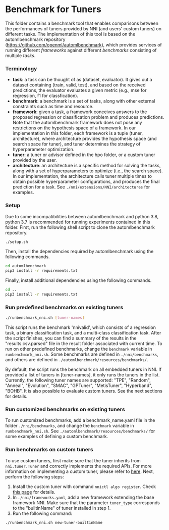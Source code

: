 # Benchmark for Tuners

This folder contains a benchmark tool that enables comparisons between the performances of tuners provided by NNI (and users' custom tuners) on different tasks. The implementation of this tool is based on the automlbenchmark repository (https://github.com/openml/automlbenchmark), which provides services of running different *frameworks* against different *benchmarks* consisting of multiple *tasks*. 

### Terminology

* **task**: a task can be thought of as (dataset, evaluator). It gives out a dataset containing (train, valid, test), and based on the received predictions, the evaluator evaluates a given metric (e.g., mse for regression, f1 for classfication). 
* **benchmark**: a benchmark is a set of tasks, along with other external constraints such as time and resource. 
* **framework**: given a task, a framework conceives answers to the proposed regression or classification problem and produces predictions. Note that the automlbenchmark framework does not pose any restrictions on the hypothesis space of a framework. In our implementation in this folder, each framework is a tuple (tuner, architecture), where architecture provides the hypothesis space (and search space for tuner), and tuner determines the strategy of hyperparameter optimization. 
* **tuner**: a tuner or advisor defined in the hpo folder, or a custom tuner provided by the user. 
* **architecture**: an architecture is a specific method for solving the tasks, along with a set of hyperparameters to optimize (i.e., the search space). In our implementation, the architecture calls tuner multiple times to obtain possible hyperparameter configurations, and produces the final prediction for a task. See `./nni/extensions/NNI/architectures` for examples.

### Setup
Due to some incompatibilities between automlbenchmark and python 3.8, python 3.7 is recommended for running experiments contained in this folder. First, run the following shell script to clone the automlbenchmark repository. 
```bash
./setup.sh
```
Then, install the dependencies required by automlbenchmark using the following commands.
```bash
cd automlbenchmark
pip3 install -r requirements.txt
```
Finally, install additional dependencies using the following commands.
```bash
cd ..
pip3 install -r requirements.txt
```

### Run predefined benchmarks on existing tuners
```bash
./runbenchmark_nni.sh [tuner-names]
```
This script runs the benchmark 'nnivalid', which consists of a regression task, a binary classification task, and a multi-class classification task. After the script finishes, you can find a summary of the results in the "results.csv.parsed" file in the result folder associated with current time. To run on other predefined benchmarks, change the `benchmark` variable in `runbenchmark_nni.sh`. Some benchmarks are defined in `./nni/benchmarks`, and others are defined in `./automlbenchmark/resources/benchmarks/`.

By default, the script runs the benchmark on all embedded tuners in NNI. If provided a list of tuners in [tuner-names], it only runs the tuners in the list. Currently, the following tuner names are supported: "TPE", "Random", "Anneal", "Evolution", "SMAC", "GPTuner", "MetisTuner", "Hyperband", "BOHB". It is also possible to evaluate custom tuners. See the next sections for details. 

### Run customized benchmarks on existing tuners
To run customized benchmarks, add a benchmark_name.yaml file in the folder `./nni/benchmarks`, and change the `benchmark` variable in `runbenchmark_nni.sh`. See `./automlbenchmark/resources/benchmarks/` for some examples of defining a custom benchmark.

### Run benchmarks on custom tuners
To use custom tuners, first make sure that the tuner inherits from `nni.tuner.Tuner` and correctly implements the required APIs. For more information on implementing a custom tuner, please refer to [here](https://nni.readthedocs.io/en/stable/Tuner/CustomizeTuner.html). Next, perform the following steps:
1. Install the custom tuner with command `nnictl algo register`. Check [this page](https://nni.readthedocs.io/en/stable/Tutorial/Nnictl.html) for details. 
1. In `./nni/frameworks.yaml`, add a new framework extending the base framework NNI. Make sure that the parameter `tuner_type` corresponds to the "builtinName" of tuner installed in step 1.
1. Run the following command:
```bash
./runbenchmark_nni.sh new-tuner-builtinName
``` 
